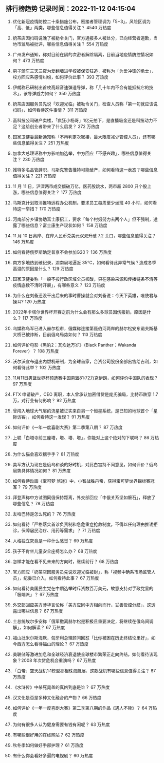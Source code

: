 
## 排行榜趋势 记录时间：2022-11-12 04:15:04
  
  1. 优化新冠疫情防控二十条措施公布，密接者管理调为「5+3」，风险区调为「高、低」两类，哪些信息值得关注？ 4540 万热度
    
  2. 奶茶店因扫码说晚了被勒令关门，官方通报多人被处分，已向经营者道歉，当地市监局被批评，哪些信息值得关注？ 554 万热度
    
  3. 广州发布通知，称对目前在隔的次密者解除隔离，目前当地疫情防控情况如何？ 473 万热度
    
  4. 男子骑车三天三夜为爱翻墙进学校被保安狂追，被称为「为爱冲锋的勇士」，校方回应系感情纠纷，如何评价此事？ 393 万热度
    
  5. 伊朗称已研制出首枚高超音速弹道导弹，称「几十年内不会有能抵抗它的技术」，该导弹威力如何？ 350 万热度
    
  6. 奶茶店因服务员先说「欢迎光临」被勒令关门，检查人员称「第一句就应该说扫码」，如何看待这件事情？ 311 万热度
    
  7. 高科技公司破产卖楼，「疯狂小杨哥」1亿元拍下，是直播吸金还是科技动力不足？这给创业者带来了什么启发？ 272 万热度
    
  8. 国家卫健委最新通知称「不再判定次密接，最大限度减少管控人员」，还有哪些信息值得关注？ 251 万热度
    
  9. 加拿大总理诬称中方影响加选举，中方回应「不感兴趣」，哪些信息值得关注？ 230 万热度
    
  10. 推特多名高管辞职，马斯克警告推特可能破产，如何看待这一表态？哪些信息值得关注？ 221 万热度
    
  11. 11 月 11 日，沪深两市成交额破万亿，医药股跳水，两市超 2800 只个股上涨，哪些信息值得关注？ 177 万热度
    
  12. 马斯克计划取消推特远程办公机制，要求员工每周至少坐班 40 小时，如何看待这一举措？ 170 万热度
    
  13. 河南部分乡镇协助富士康招工，要求「每个村努努力去两个人」但不强制，透露了哪些信息？富士康生产现状如何？ 158 万热度
    
  14. 11 月 10 日离岸、在岸人民币兑美元双双升破 7.2 关口，哪些信息值得关注？ 146 万热度
    
  15. 如何看待俄罗斯确定普京不会参加G20？ 136 万热度
    
  16. 南方多地热到破纪录，湖南局地逼近 35℃，如何看待此异常气候？造成冬季高温的原因是什么？ 129 万热度
    
  17. 国家卫健委称「一般不按行政区域全员核酸，只在感染来源和传播链条不清等疫情底数不清时开展」，有哪些意义？ 123 万热度
    
  18. 为什么在刘备还没干出后来的事时曹操就会对刘备说：今天下英雄，唯使君与操耳? 120 万热度
    
  19. 2022年卡塔尔世界杯开赛之前为什么会有那么多球员因伤报销，原因是什么？ 117 万热度
    
  20. 乌媒称乌军已进入赫尔松市，俄媒称连接第聂伯河两岸的赫尔松安东诺夫斯基大桥已被炸断，目前俄乌局势如何？ 113 万热度
    
  21. 如何评价电影《黑豹2：瓦坎达万岁》（Black Panther：Wakanda Forever）？ 108 万热度
    
  22. 沃尔沃宣布退出内燃机研制，为全球首家，合资公司股份全部出售给吉利，如何看待此举？ 102 万热度
    
  23. 11月11日男篮世界杯预选赛中国男篮81:72力克伊朗，如何评价中国队的表现？ 97 万热度
    
  24. FTX 申请破产，CEO 离职，本人曾承认加密借贷是庞氏骗局，比特币跌穿 1.7 万，对行业有何影响？ 92 万热度
    
  25. 曾闯入地球大气层的流星被证实来自另一个恒星系统，是已知的地球首个「星际访客」，如何看待这一发现？ 91 万热度
    
  26. 如何评价《一年一度喜剧大赛》第二季第八期？ 87 万热度
    
  27. 上联「白塔寺前三座塔，塔、塔、塔」，你能对上这个绝对的下联吗？ 86 万热度
    
  28. 为什么猫会喜欢揣手手？ 81 万热度
    
  29. 美军方认为现在是俄乌和谈的好时机，对此白宫持不同意见，如何评价？俄乌局势具体情况如何？ 81 万热度
    
  30. 如何看待动画《宝可梦 旅途》中，小智战胜丹帝，获得宝可梦世界锦标赛冠军？ 79 万热度
    
  31. 拜登声称中方试图同俄保持距离，外交部回应「中俄关系坚如磐石」，释放了哪些信息？ 78 万热度
    
  32. 友哈巴赫是怎么死的？ 76 万热度
    
  33. 如何看待「严格落实首诊负责制和急危重症抢救制度，不得以任何理由推诿拒诊，保障居民治疗、用药等需求」？ 71 万热度
    
  34. 人格独立究竟是一种什么感觉？ 69 万热度
    
  35. 孩子不肯坐儿童安全座椅怎么办？ 68 万热度
    
  36. 怎样才能在看不见未来的方向时，继续前行？ 68 万热度
    
  37. 官方回应「奶茶店因服务员先说欢迎光临被封」，称「视频中确系市场监管人员」，纪委已介入，如何看待此事？ 67 万热度
    
  38. 如何看待美国民主党在中期选举时斥资数百万美元，故意支持对手政党里的「极端派」？ 67 万热度
    
  39. 外交部回应美方涉华言论称「美方应同中方相向而行，妥善管控分歧」，这透露出哪些信息？ 67 万热度
    
  40. 土总统埃尔多安称「俄军撤离赫尔松是积极且重要决定，将继续在俄乌间调解」，如何解读？ 67 万热度
    
  41. 福山批米尔斯海默，匈牙利总理顾问回怼「比你被困在历史终结论里好」，如今西方怎么看待福山的理论？ 67 万热度
    
  42. 美联储等激进加息和全球经济衰退使全球楼市繁荣正走向终结，如何看待该现象？2008 年次贷危机会重演吗？ 67 万热度
    
  43. 「白帝」空天战机1:1模型亮相珠海航展，这款战机有哪些信息值得关注？ 67 万热度
    
  44. 《水浒传》中杀死晁盖的真凶到底是谁？ 67 万热度
    
  45. 汉文化是否是多种文化融合的产物？ 66 万热度
    
  46. 如何评价《一年一度喜剧大赛》第二季第八期的作品《遇人不赎》？ 64 万热度
    
  47. 为何有很多人认为健身需要有钱有闲呢？ 63 万热度
    
  48. 有哪些很好用的在线网站？ 62 万热度
    
  49. 秋冬季如何做好手部护理？ 61 万热度
    
  50. 有什么你会看好多遍的电视剧？ 60 万热度
    